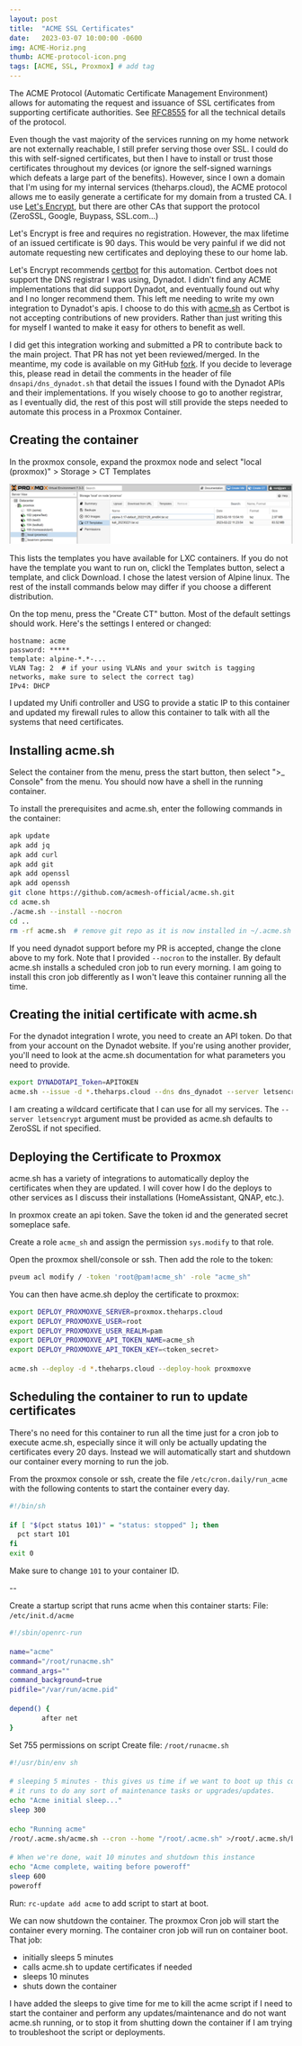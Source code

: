 ```yaml
---
layout: post
title:  "ACME SSL Certificates"
date:   2023-03-07 10:00:00 -0600
img: ACME-Horiz.png
thumb: ACME-protocol-icon.png
tags: [ACME, SSL, Proxmox] # add tag
---
```

The ACME Protocol (Automatic Certificate Management Environment) allows for automating the request and issuance of SSL certificates from supporting certificate authorities. See [RFC8555](https://www.rfc-editor.org/rfc/rfc8555) for all the technical details of the protocol.

Even though the vast majority of the services running on my home network are not externally reachable, I still prefer serving those over SSL. I could do this with self-signed certificates, but then I have to install or trust those certificates throughout my devices (or ignore the self-signed warnings which defeats a large part of the benefits). However, since I own a domain that I'm using for my internal services (theharps.cloud), the ACME protocol allows me to easily generate a certificate for my domain from a trusted CA. I use [Let's Encrypt](https://letsencrypt.org), but there are other CAs that support the protocol (ZeroSSL, Google, Buypass, SSL.com...)

Let's Encrypt is free and requires no registration. However, the max lifetime of an issued certificate is 90 days. This would be very painful if we did not automate requesting new certificates and deploying these to our home lab.

Let's Encrypt recommends [certbot](https://certbot.eff.org/) for this automation. Certbot does not support the DNS registrar I was using, Dynadot. I didn't find any ACME implementations that did support Dynadot, and eventually found out why and I no longer recommend them. This left me needing to write my own integration to Dynadot's apis. I choose to do this with [acme.sh](https://github.com/acmesh-official/acme.sh/) as Certbot is not accepting contributions of new providers. Rather than just writing this for myself I wanted to make it easy for others to benefit as well.

I did get this integration working and submitted a PR to contribute back to the main project. That PR has not yet been reviewed/merged. In the meantime, my code is available on my GitHub [fork](https://github.com/HRHDaniel/acme.sh/tree/dns_dynadot). If you decide to leverage this, please read in detail the comments in the header of file `dnsapi/dns_dynadot.sh` that detail the issues I found with the Dynadot APIs and their implementations. If you wisely choose to go to another registrar, as I eventually did, the rest of this post will still provide the steps needed to automate this process in a Proxmox Container.

## Creating the container
In the proxmox console, expand the proxmox node and select "local (proxmox)" > Storage > CT Templates

![CT Templates](/imgs/ProxmoxCTTemplates.png)

This lists the templates you have available for LXC containers. If you do not have the template you want to run on, clickl the Templates button, select a template, and click Download. I chose the latest version of Alpine linux. The rest of the install commands below may differ if you choose a different distribution.

On the top menu, press the "Create CT" button. Most of the default settings should work. Here's the settings I entered or changed:
```
hostname: acme
password: *****
template: alpine-*.*-...
VLAN Tag: 2  # if your using VLANs and your switch is tagging networks, make sure to select the correct tag)
IPv4: DHCP
```

I updated my Unifi controller and USG to provide a static IP to this container and updated my firewall rules to allow this container to talk with all the systems that need certificates.

## Installing acme.sh
Select the container from the menu, press the start button, then select ">_ Console" from the menu.  You should now have a shell in the running container.

To install the prerequisites and acme.sh, enter the following commands in the container:
```sh
apk update
apk add jq
apk add curl
apk add git
apk add openssl
apk add openssh
git clone https://github.com/acmesh-official/acme.sh.git
cd acme.sh
./acme.sh --install --nocron
cd ..
rm -rf acme.sh  # remove git repo as it is now installed in ~/.acme.sh
```

If you need dynadot support before my PR is accepted, change the clone above to my fork. Note that I provided `--nocron` to the installer. By default acme.sh installs a scheduled cron job to run every morning. I am going to install this cron job differently as I won't leave this container running all the time.

## Creating the initial certificate with acme.sh
For the dynadot integration I wrote, you need to create an API token. Do that from your account on the Dynadot website. If you're using another provider, you'll need to look at the acme.sh documentation for what parameters you need to provide.

```sh
export DYNADOTAPI_Token=APITOKEN
acme.sh --issue -d *.theharps.cloud --dns dns_dynadot --server letsencrypt -k 4096
```

I am creating a wildcard certificate that I can use for all my services. The `--server letsencrypt` argument must be provided as acme.sh defaults to ZeroSSL if not specified.

## Deploying the Certificate to Proxmox
acme.sh has a variety of integrations to automatically deploy the certificates when they are updated. I will cover how I do the deploys to other services as I discuss their installations (HomeAssistant, QNAP, etc.).

In proxmox create an api token. Save the token id and the generated secret someplace safe. 

Create a role `acme_sh` and assign the permission `sys.modify` to that role.

Open the proxmox shell/console or ssh.  Then add the role to the token:
```sh
pveum acl modify / -token 'root@pam!acme_sh' -role "acme_sh"
```

You can then have acme.sh deploy the certificate to proxmox:
```sh
export DEPLOY_PROXMOXVE_SERVER=proxmox.theharps.cloud
export DEPLOY_PROXMOXVE_USER=root
export DEPLOY_PROXMOXVE_USER_REALM=pam
export DEPLOY_PROXMOXVE_API_TOKEN_NAME=acme_sh
export DEPLOY_PROXMOXVE_API_TOKEN_KEY=<token_secret>

acme.sh --deploy -d *.theharps.cloud --deploy-hook proxmoxve
```

## Scheduling the container to run to update certificates
There's no need for this container to run all the time just for a cron job to execute acme.sh, especially since it will only be actually updating the certificates every 20 days. Instead we will automatically start and shutdown our container every morning to run the job.

From the proxmox console or ssh, create the file `/etc/cron.daily/run_acme` with the following contents to start the container every day.
```sh
#!/bin/sh

if [ "$(pct status 101)" = "status: stopped" ]; then
  pct start 101
fi
exit 0
```

Make sure to change `101` to your container ID.

--

Create a startup script that runs acme when this container starts: File: `/etc/init.d/acme`

```sh
#!/sbin/openrc-run

name="acme"
command="/root/runacme.sh"
command_args=""
command_background=true
pidfile="/var/run/acme.pid"

depend() {
        after net
}

```

Set 755 permissions on script
Create file: `/root/runacme.sh`

```sh
#!/usr/bin/env sh

# sleeping 5 minutes - this gives us time if we want to boot up this container and stop this process before
# it runs to do any sort of maintenance tasks or upgrades/updates.
echo "Acme initial sleep..."
sleep 300

echo "Running acme"
/root/.acme.sh/acme.sh --cron --home "/root/.acme.sh" >/root/.acme.sh/boot.log 2>&1

# When we're done, wait 10 minutes and shutdown this instance
echo "Acme complete, waiting before poweroff"
sleep 600
poweroff
```
Run: `rc-update add acme` to add script to start at boot.

We can now shutdown the container. The proxmox Cron job will start the container every morning. The container cron job will run on container boot. That job:
- initially sleeps 5 minutes
- calls acme.sh to update certificates if needed
- sleeps 10 minutes
- shuts down the container

I have added the sleeps to give time for me to kill the acme script if I need to start the container and perform any updates/maintenance and do not want acme.sh running, or to stop it from shutting down the container if I am trying to troubleshoot the script or deployments.
